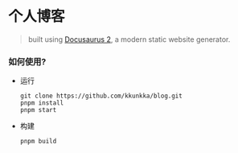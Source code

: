 # 个人博客

> built using [Docusaurus 2](https://docusaurus.io/), a modern static website generator.

### 如何使用?

- 运行
	```git
	git clone https://github.com/kkunkka/blog.git
	pnpm install
	pnpm start

	```

- 构建

   `pnpm build`
